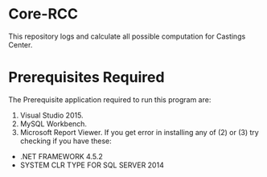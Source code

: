 # Core-RCC
This repository logs and calculate all possible computation for Castings Center.
# Prerequisites Required
The Prerequisite application required to run this program are:
1. Visual Studio 2015. 
2. MySQL Workbench. 
3. Microsoft Report Viewer. 
If you get error in installing any of (2) or (3) try checking if you have these:
* .NET FRAMEWORK 4.5.2
* SYSTEM CLR TYPE FOR SQL SERVER 2014